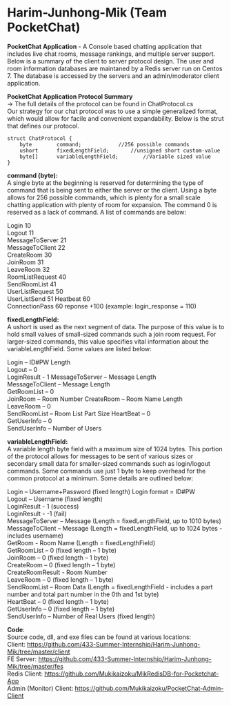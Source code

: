 # Harim-Junhong-Mik (Team PocketChat)

<b>PocketChat Application</b> - A Console based chatting application that includes live chat rooms, message rankings, and multiple server support. Below is a summary of the client to server protocol design. The user and room information databases are maintaned by a Redis server run on Centos 7. The database is accessed by the servers and an admin/moderator client application.

<b>PocketChat Application Protocol Summary</b>  
-> The full details of the protocol can be found in ChatProtocol.cs  
Our strategy for our chat protocol was to use a simple generalized format, which would allow for facile and convenient expandability. Below is the strut that defines our protocol.  
```
struct ChatProtocol {  
	byte 		command;			//256 possible commands  
	ushort		fixedLengthField;		//unsigned short custom-value  
	byte[]		variableLengthField;		//Variable sized value  
}  
```
  
<b>command (byte):</b>  
A single byte at the beginning is reserved for determining the type of command that is being sent to either the server or the client. Using a byte allows for 256 possible commands, which is plenty for a small scale chatting application with plenty of room for expansion. The command 0 is reserved as a lack of command. A list of commands are below:     

Login           	10  
Logout          	11  
MessageToServer 	21  
MessageToClient 	22  
CreateRoom      	30    
JoinRoom        	31  
LeaveRoom       	32  
RoomListRequest        	40  
SendRoomList    	41  
UserListRequest        	50   
UserListSend        	51 
Heatbeat        	60   
ConnectionPass        	60 
reponse 		+100  (example: login_response = 110)

<b>fixedLengthField:</b>  
A ushort is used as the next segment of data. The purpose of this value is to hold small values of small-sized commands such a join room request. For larger-sized commands, this value specifies vital information about the variableLengthField. Some values are listed below:  

Login – ID#PW Length  
Logout – 0  
LoginResult - 1
MessageToServer – Message Length  
MessageToClient – Message Length  
GetRoomList – 0  
JoinRoom – Room Number
CreateRoom – Room Name Length    
LeaveRoom – 0  
SendRoomList – Room List Part Size 
HeartBeat – 0  
GetUserInfo – 0  
SendUserInfo – Number of Users  

<b>variableLengthField:</b>  
A variable length byte field with a maximum size of 1024 bytes. This portion of the protocol allows for messages to be sent of various sizes or secondary small data for smaller-sized commands such as login/logout commands. Some commands use just 1 byte to keep overhead for the common protocol at a minimum. Some details are outlined below:

Login – Username+Password (fixed length)  Login format = ID#PW  
Logout – Username (fixed length)   
LoginResult - 1 (success)   
LoginResult - -1 (fail)   
MessageToServer – Message (Length = fixedLengthField, up to 1010 bytes)  
MessageToClient – Message (Length = fixedLengthField, up to 1024 bytes - includes username)    
GetRoom - Room Name (Length = fixedLengthField)  
GetRoomList – 0 (fixed length – 1 byte)  
JoinRoom – 0 (fixed length – 1 byte)  
CreateRoom – 0 (fixed length – 1 byte)  
CreateRoomResult - Room Number  
LeaveRoom – 0 (fixed length – 1 byte)  
SendRoomList – Room Data (Length = fixedLengthField - includes a part number and total part number in the 0th and 1st byte)  
HeartBeat – 0 (fixed length – 1 byte)  
GetUserInfo – 0 (fixed length – 1 byte)  
SendUserInfo – Number of Real Users (fixed length)  

<b>Code</b>:  
Source code, dll, and exe files can be found at various locations:  
Client: https://github.com/433-Summer-Internship/Harim-Junhong-Mik/tree/master/client    
FE Server: https://github.com/433-Summer-Internship/Harim-Junhong-Mik/tree/master/fes   
Redis Client: https://github.com/Mukikaizoku/MikRedisDB-for-Pocketchat-App   
Admin (Monitor) Client: https://github.com/Mukikaizoku/PocketChat-Admin-Client


